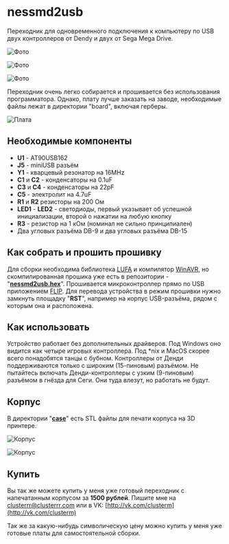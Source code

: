 # nessmd2usb
Переходник для одновременного подключения к компьютеру по USB двух контроллеров от Dendy и двух от Sega Mega Drive.

![Фото](images/photo.jpg)

![Фото](images/photo2.jpg)

![Фото](images/photo3.jpg)

Переходник очень легко собирается и прошивается без использования программатора. Однако, плату лучше заказать на заводе, необходимые файлы лежат в директории "board", включая герберы.

![Плата](images/board_3d.png)


## Необходимые компоненты

- **U1** - AT90USB162
- **J5** - miniUSB разъём
- **Y1** - кварцевый резонатор на 16MHz
- **C1** и **C2** - конденсаторы на 0.1uF
- **C3** и **C4** - конденсаторы на 22pF
- **C5** - электролит на 4.7uF
- **R1** и **R2** резисторы на 200 Ом
- **LED1** - **LED2** - светодиоды, первый указывает об успешной инициализации, второй о нажатии на любую кнопку
- **R3** - резистор на 1 кОм (номинал не сильно принципиален)
- Два угловых разъёма DB-9 и два угловых разъёма DB-15


## Как собрать и прошить прошивку

Для сборки необходима библиотека [LUFA](http://www.fourwalledcubicle.com/LUFA.php) и компилятор [WinAVR](http://winavr.sourceforge.net/), но скомпилированная прошика уже есть в репозитории - "**[nessmd2usb.hex](nessmd2usb.hex)**".
Прошивается микроконтроллер прямо по USB приложением [FLIP](http://www.atmel.com/tools/FLIP.aspx). Для перевода устройства в режим прошивки нужно замкнуть площадку "**RST**", например на корпус USB-разъёма, рядом с которым она и расположена.


## Как использовать

Устройство работает без дополнительных драйверов. Под Windows оно видится как четыре игровых контроллера. Под *nix и MacOS скорее всего понадобятся танцы с бубном.
Контроллеры от Денди поддерживаются только с широким (15-пиновым) разъёмом. Не пытайтесь включать Денди-контроллеры с узким (9-пиновым) разъёмом в гнёзда для Сеги. Они туда влезут, но работать не будут.

## Корпус

В директории "**[case](case)**" есть STL файлы для печати корпуса на 3D принтере.

![Корпус](images/case.png)

![Корпус](images/incase.jpg)

## Купить

Вы так же можете купить у меня уже готовый переходник с напечатанным корпусом за **1500 рублей**. Пишите мне на clusterrr@clusterrr.com или в VK: [http://vk.com/clusterm](http://vk.com/clusterm)

Так же за какую-нибудь символическую цену можно купить у меня уже готовые платы для самостоятельной сборки.
